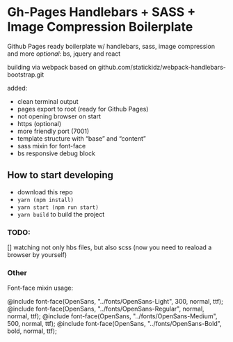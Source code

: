 # Gh-Pages Handlebars + SASS + Image Compression Boilerplate
Github Pages ready boilerplate w/ handlebars, sass, image compression and more
*optional*: bs, jquery and react

building via webpack
based on github.com/statickidz/webpack-handlebars-bootstrap.git

added:
- clean terminal output
- pages export to root (ready for Github Pages)
- not opening browser on start
- https (optional)
- more friendly port (7001)
- template structure with “base” and “content”
- sass mixin for font-face
- bs responsive debug block

## How to start developing
* download this repo
* `yarn (npm install)`
* `yarn start (npm run start)`
* `yarn build` to build the project 

### TODO:
[] watching not only hbs files, but also scss (now you need to reaload a browser by yourself)
<!-- open browser on start & reload -->

### Other
Font-face mixin usage:

@include font-face(OpenSans, "../fonts/OpenSans-Light", 300, normal, ttf);
@include font-face(OpenSans, "../fonts/OpenSans-Regular", normal, normal, ttf);
@include font-face(OpenSans, "../fonts/OpenSans-Medium", 500, normal, ttf);
@include font-face(OpenSans, "../fonts/OpenSans-Bold", bold, normal, ttf);

<!-- [GitHub Pages](https://pages.github.com/) -->